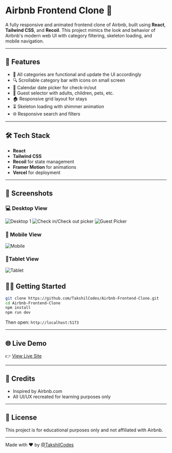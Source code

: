 # Airbnb Frontend Clone 🏡

A fully responsive and animated frontend clone of Airbnb, built using **React**, **Tailwind CSS**, and **Recoil**. This project mimics the look and behavior of Airbnb's modern web UI with category filtering, skeleton loading, and mobile navigation.

---

## 🚀 Features

- 📂 All categories are functional and update the UI accordingly 
- 🔍 Scrollable category bar with icons on small screen
- 📅 Calendar date picker for check-in/out
- 🧒 Guest selector with adults, children, pets, etc.
- 🏠 Responsive grid layout for stays
- ⏳ Skeleton loading with shimmer animation
- 🌐 Responsive search and filters

---

## 🛠 Tech Stack

- **React**
- **Tailwind CSS**
- **Recoil** for state management
- **Framer Motion** for animations
- **Vercel** for deployment

---

## 📸 Screenshots

### 💻 Desktop View

![Desktop 1](./screenshots/desktop1.png)
![Check in/Check out picker](./screenshots/checkin.png)
![Guest Picker](./screenshots/guestpicker.png)

### 📱 Mobile View

![Mobile](./screenshots/mobileview.png)

### 📱Tablet View

![Tablet](./screenshots/ipadview.png)


## 🧑‍💻 Getting Started

```bash
git clone https://github.com/TakshilCodes/Airbnb-Frontend-Clone.git
cd Airbnb-Frontend-Clone
npm install
npm run dev
```

Then open: `http://localhost:5173`

---

## 🌐 Live Demo

👉 [View Live Site](https://takshil-airbnb-clone.vercel.app/)  

---

## 🙌 Credits

- Inspired by Airbnb.com
- All UI/UX recreated for learning purposes only

---

## 📄 License

This project is for educational purposes only and not affiliated with Airbnb.

---

Made with ❤️ by [@TakshilCodes](https://github.com/TakshilCodes)
